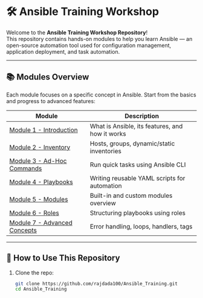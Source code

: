# 🛠️ Ansible Training Workshop

Welcome to the **Ansible Training Workshop Repository**!  
This repository contains hands-on modules to help you learn Ansible — an open-source automation tool used for configuration management, application deployment, and task automation.

---

## 📚 Modules Overview

Each module focuses on a specific concept in Ansible. Start from the basics and progress to advanced features:

| Module | Description |
|--------|-------------|
| [Module 1 - Introduction](.[/Module%201/What%20Is%20Ansible.txt](https://github.com/rajdada100/Ansible_Training/tree/main/Module%201)) | What is Ansible, its features, and how it works |
| [Module 2 - Inventory](./Module%202/Inventory.txt) | Hosts, groups, dynamic/static inventories |
| [Module 3 - Ad-Hoc Commands](./Module%203/Adhoc_Commands.txt) | Run quick tasks using Ansible CLI |
| [Module 4 - Playbooks](./Module%204/Playbooks.txt) | Writing reusable YAML scripts for automation |
| [Module 5 - Modules](./Module%205/Modules.txt) | Built-in and custom modules overview |
| [Module 6 - Roles](./Module%206/Roles.txt) | Structuring playbooks using roles |
| [Module 7 - Advanced Concepts](./Module%207/Advanced_Concepts.txt) | Error handling, loops, handlers, tags |

---

## 🚀 How to Use This Repository

1. Clone the repo:

   ```bash
   git clone https://github.com/rajdada100/Ansible_Training.git
   cd Ansible_Training
